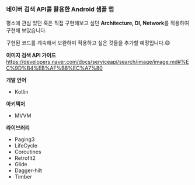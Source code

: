 ### 네이버 검색 API를 활용한 Android 샘플 앱

평소에 관심 있던 혹은 직접 구현해보고 싶던 **Architecture, DI, Network**를 적용하여 구현해 보았습니다.

구현된 코드를 계속해서 보완하며 적용하고 싶은 것들을 추가할 예정입니다.😄

**이미지 검색 API 가이드**  
https://developers.naver.com/docs/serviceapi/search/image/image.md#%EC%9D%B4%EB%AF%B8%EC%A7%80

**개발 언어**
- Kotlin

**아키텍처**
- MVVM

**라이브러리**
- Paging3
- LifeCycle
- Coroutines
- Retrofit2
- Glide
- Dagger-hilt
- Timber
